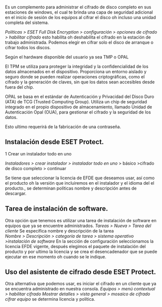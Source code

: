 Es un complemento para administrar el cifrado de disco completo en sus estaciones de windows, el cual te brinda una capa de seguridad adicional en el inicio de sesión de los equipos al cifrar el disco oh incluso una unidad completa del sistema.

*Políticas > ESET Full Disk Encryption > configuración > opciones de cifrado > habilitar cifrado*
esto habilita oh deshabilita el cifrado en la estación de trabajo administrada.
Podemos elegir en  cifrar solo el disco de arranque o cifrar todos los discos.

Según el hardware disponible del usuario ya sea TMP o OPAL

El TPM se utiliza para proteger la integridad y la confidencialidad de los datos almacenados en el dispositivo. Proporciona un entorno aislado y seguro donde se pueden realizar operaciones criptográficas, como el cifrado y la generación de claves, sin que los datos sean accesibles desde fuera del chip.

OPAL se basa en el estándar de Autenticación y Privacidad del Disco Duro (ATA) de TCG (Trusted Computing Group). Utiliza un chip de seguridad integrado en el propio dispositivo de almacenamiento, llamado Unidad de Autenticación Opal (OUA), para gestionar el cifrado y la seguridad de los datos.

Esto ultimo requerirá de la fabricación de una contraseña.

## Instalación desde ESET Protect.

1 Crear un instalador todo en uno

*Instaladores > crear instalador  > instalador todo en uno* > básico >cifrado de disco completo > continuar

Se tiene que seleccionar la licencia de EFDE que deseamos usar, así como el producto oh la versión que incluiremos en el instalador y el idioma del el producto., se determinan políticas nombre y descripción antes de descargar.

## Tarea de instalación de software.

Otra opción que tenemos es utilizar una tarea de instalación de software en equipos que ya se encuentre administrados.
*Tareas > Nueva > Tarea del cliente*
Se especifica nombre y descripción de la tarea  
*Nombre > Descripción > categoría de tarea > sistema operativo >instalación de software*
En la sección de configuración seleccionamos la licencia EFDE vigente, después elegimos el paquete de instalación del producto y por ultimo la licencia y se crea el desencadenador que se puede ejecutar en ese momento oh cuando se le indique.

## Uso del asistente de cifrado desde ESET Protect.
Otra alternativa que podemos usar, es iniciar el cifrado en un cliente que ya se encuentra  administrado en nuestra consola.
*Equipos > menú contextual > habilitar cifrado*
*Mostrar detalles > vista general > mosaico de cifrado  cifrar equipo*
se determina licencia y política.

